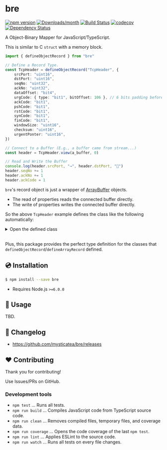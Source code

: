 # bre

[![npm version](https://img.shields.io/npm/v/bre.svg)](https://www.npmjs.com/package/bre)
[![Downloads/month](https://img.shields.io/npm/dm/bre.svg)](http://www.npmtrends.com/bre)
[![Build Status](https://travis-ci.org/mysticatea/bre.svg?branch=master)](https://travis-ci.org/mysticatea/bre)
[![codecov](https://codecov.io/gh/mysticatea/bre/branch/master/graph/badge.svg)](https://codecov.io/gh/mysticatea/bre)
[![Dependency Status](https://david-dm.org/mysticatea/bre.svg)](https://david-dm.org/mysticatea/bre)

A Object-Binary Mapper for JavaScript/TypeScript.

This is similar to C `struct` with a memory block.

```ts
import { defineObjectRecord } from "bre"

// Define a Record Type.
const TcpHeader = defineObjectRecord("TcpHeader", {
    srcPort: "uint16",
    dstPort: "uint16",
    seqNo: "uint32",
    ackNo: "uint32",
    dataOffset: "bit4",
    urgCode: { type: "bit1", bitOffset: 106 }, // 6 bits padding before this field.
    ackCode: "bit1",
    pshCode: "bit1",
    rstCode: "bit1",
    synCode: "bit1",
    finCode: "bit1",
    windowSize: "uint16",
    checksum: "uint16",
    urgentPonter: "uint16",
})

// Connect to a Buffer (E.g., a buffer came from stream...)
const header = TcpHeader.view(a_buffer, 0)

// Read and Write the Buffer
console.log(header.srcPort, "→", header.dstPort, "🚀")
header.seqNo += 1
header.ackNo += 1
header.ackCode = 1
```

`bre`'s record object is just a wrapper of [ArrayBuffer] objects.

- The read of properties reads the connected buffer directly.
- The write of properties writes the connected buffer directly.

So the above `TcpHeader` example defines the class like the following automatically: <details><summary>Open the defined class</summary>

```js
class TcpHeader extends ObjectRecord {
    constructor(buffer, byteOffset) {
        super(buffer, byteOffset, 20)
    }

    static view(buffer, byteOffset = 0) {
        return Object.freeze(new TcpHeader(buffer, byteOffset))
    }

    static get uid() {
        return "_162dd77faca$0001"
    }

    static get name() {
        return "TcpHeader"
    }

    static get bitLength() {
        return 160
    }

    static get byteLength() {
        return 20
    }

    static keys(record) {
        return [
            "srcPort",
            "dstPort",
            "seqNo",
            "ackNo",
            "dataOffset",
            "urgCode",
            "ackCode",
            "pshCode",
            "rstCode",
            "synCode",
            "finCode",
            "windowSize",
            "checksum",
            "urgentPonter",
        ]
    }

    static values(record) {
        return [
            record.srcPort,
            record.dstPort,
            record.seqNo,
            record.ackNo,
            record.dataOffset,
            record.urgCode,
            record.ackCode,
            record.pshCode,
            record.rstCode,
            record.synCode,
            record.finCode,
            record.windowSize,
            record.checksum,
            record.urgentPonter,
        ]
    }

    static entries(record) {
        return [
            ["srcPort", record.srcPort],
            ["dstPort", record.dstPort],
            ["seqNo", record.seqNo],
            ["ackNo", record.ackNo],
            ["dataOffset", record.dataOffset],
            ["urgCode", record.urgCode],
            ["ackCode", record.ackCode],
            ["pshCode", record.pshCode],
            ["rstCode", record.rstCode],
            ["synCode", record.synCode],
            ["finCode", record.finCode],
            ["windowSize", record.windowSize],
            ["checksum", record.checksum],
            ["urgentPonter", record.urgentPonter],
        ]
    }

    get srcPort() {
        return this[sBuffer].getUint16(0)
    }
    set srcPort(value) {
        assert.integer(value, "srcPort")
        assert.range(value, 0, 65535, "srcPort")
        this[sBuffer].setUint16(0, value)
    }
    get dstPort() {
        return this[sBuffer].getUint16(2)
    }
    set dstPort(value) {
        assert.integer(value, "dstPort")
        assert.range(value, 0, 65535, "dstPort")
        this[sBuffer].setUint16(2, value)
    }
    get seqNo() {
        return this[sBuffer].getUint32(4)
    }
    set seqNo(value) {
        assert.integer(value, "seqNo")
        assert.range(value, 0, 4294967295, "seqNo")
        this[sBuffer].setUint32(4, value)
    }
    get ackNo() {
        return this[sBuffer].getUint32(8)
    }
    set ackNo(value) {
        assert.integer(value, "ackNo")
        assert.range(value, 0, 4294967295, "ackNo")
        this[sBuffer].setUint32(8, value)
    }
    get dataOffset() {
        const data = this[sBuffer].getUint8(12)
        return (data & 240) >> 4
    }
    set dataOffset(value) {
        assert.integer(value, "dataOffset")
        assert.range(value, 0, 15, "dataOffset")

        const data = this[sBuffer].getUint8(12)
        this[sBuffer].setUint8(12, ((value << 4) & 240) | (data & ~240))
    }
    get urgCode() {
        const data = this[sBuffer].getUint8(13)
        return (data & 32) >> 5
    }
    set urgCode(value) {
        assert.integer(value, "urgCode")
        assert.range(value, 0, 1, "urgCode")

        const data = this[sBuffer].getUint8(13)
        this[sBuffer].setUint8(13, ((value << 5) & 32) | (data & ~32))
    }
    get ackCode() {
        const data = this[sBuffer].getUint8(13)
        return (data & 16) >> 4
    }
    set ackCode(value) {
        assert.integer(value, "ackCode")
        assert.range(value, 0, 1, "ackCode")

        const data = this[sBuffer].getUint8(13)
        this[sBuffer].setUint8(13, ((value << 4) & 16) | (data & ~16))
    }
    get pshCode() {
        const data = this[sBuffer].getUint8(13)
        return (data & 8) >> 3
    }
    set pshCode(value) {
        assert.integer(value, "pshCode")
        assert.range(value, 0, 1, "pshCode")

        const data = this[sBuffer].getUint8(13)
        this[sBuffer].setUint8(13, ((value << 3) & 8) | (data & ~8))
    }
    get rstCode() {
        const data = this[sBuffer].getUint8(13)
        return (data & 4) >> 2
    }
    set rstCode(value) {
        assert.integer(value, "rstCode")
        assert.range(value, 0, 1, "rstCode")

        const data = this[sBuffer].getUint8(13)
        this[sBuffer].setUint8(13, ((value << 2) & 4) | (data & ~4))
    }
    get synCode() {
        const data = this[sBuffer].getUint8(13)
        return (data & 2) >> 1
    }
    set synCode(value) {
        assert.integer(value, "synCode")
        assert.range(value, 0, 1, "synCode")

        const data = this[sBuffer].getUint8(13)
        this[sBuffer].setUint8(13, ((value << 1) & 2) | (data & ~2))
    }
    get finCode() {
        const data = this[sBuffer].getUint8(13)
        return (data & 1) >> 0
    }
    set finCode(value) {
        assert.integer(value, "finCode")
        assert.range(value, 0, 1, "finCode")

        const data = this[sBuffer].getUint8(13)
        this[sBuffer].setUint8(13, ((value << 0) & 1) | (data & ~1))
    }
    get windowSize() {
        return this[sBuffer].getUint16(14)
    }
    set windowSize(value) {
        assert.integer(value, "windowSize")
        assert.range(value, 0, 65535, "windowSize")
        this[sBuffer].setUint16(14, value)
    }
    get checksum() {
        return this[sBuffer].getUint16(16)
    }
    set checksum(value) {
        assert.integer(value, "checksum")
        assert.range(value, 0, 65535, "checksum")
        this[sBuffer].setUint16(16, value)
    }
    get urgentPonter() {
        return this[sBuffer].getUint16(18)
    }
    set urgentPonter(value) {
        assert.integer(value, "urgentPonter")
        assert.range(value, 0, 65535, "urgentPonter")
        this[sBuffer].setUint16(18, value)
    }
}
```

</details><br>

Plus, this package provides the perfect type definition for the classes that `defineObjectRecord`/`defineArrayRecord` defined.

[ArrayBuffer]: https://developer.mozilla.org/en/docs/Web/JavaScript/Reference/Global_Objects/ArrayBuffer

## 💿 Installation

```bash
$ npm install --save bre
```

- Requires Node.js `>=6.0.0`

## 📖 Usage

TBD.

## 📰 Changelog

- https://github.com/mysticatea/bre/releases

## ❤️ Contributing

Thank you for contributing!

Use Issues/PRs on GitHub.

### Development tools

- `npm test` ... Runs all tests.
- `npm run build` ... Compiles JavaScript code from TypeScript source code.
- `npm run clean` ... Removes compiled files, temporary files, and coverage data.
- `npm run coverage` ... Opens the code coverage of the last `npm test`.
- `npm run lint` ... Applies ESLint to the source code.
- `npm run watch` ... Runs all tests on every file changes.
